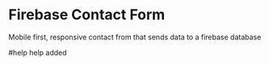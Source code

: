 # Firebase Contact Form

Mobile first, responsive contact from that sends data to a firebase database

#help 
help added
